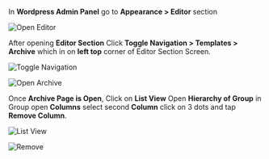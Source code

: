 <!-- ## How to remove sidebar from archives page -->

In **Wordpress Admin Panel** go to **Appearance > Editor** section

![Open Editor](/img/tutorial/rs1OpenEditor.png)

After opening **Editor Section** Click **Toggle Navigation > Templates > Archive** which in on **left top** corner of Editor Section Screen.

![Toggle Navigation](/img/tutorial/rs2toggleNavigation.png)

![Open Archive](/img/tutorial/rs3openArchive.png)

Once **Archive Page is Open**, Click on **List View** Open **Hierarchy of Group** in Group open **Columns** select second **Column** click on 3 dots and tap **Remove Column**.

![List View](/img/tutorial/rs4listView.png)

![Remove](/img/tutorial/rs5Remove.png)
